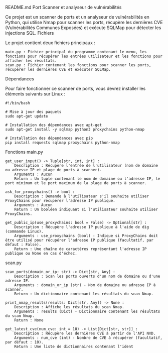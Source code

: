 README.md
Port Scanner et analyseur de vulnérabilités

Ce projet est un scanner de ports et un analyseur de vulnérabilités en Python, qui utilise Nmap pour scanner les ports, récupère les dernières CVE (Vulnérabilités Communes Exposées) et exécute SQLMap pour détecter les injections SQL.
Fichiers

Le projet contient deux fichiers principaux :

    main.py : Fichier principal du programme contenant le menu, les fonctions pour récupérer les entrées utilisateur et les fonctions pour afficher les résultats.
    scan.py : Fichier contenant les fonctions pour scanner les ports, récupérer les dernières CVE et exécuter SQLMap.

Dépendances

Pour faire fonctionner ce scanner de ports, vous devrez installer les éléments suivants sur Linux :

    #!/bin/bash

    # Mise à jour des paquets
    sudo apt-get update

    # Installation des dépendances avec apt-get
    sudo apt-get install -y sqlmap python3 proxychains python-nmap

    # Installation des dépendances avec pip
    pip install requests sqlmap proxychains python-nmap

Fonctions
main.py

    get_user_input() -> Tuple[str, int, int] :
        Description : Récupère l'entrée de l'utilisateur (nom de domaine ou adresse IP et plage de ports à scanner).
        Arguments : Aucun
        Return : Un tuple contenant le nom de domaine ou l'adresse IP, le port minimum et le port maximum de la plage de ports à scanner.

    ask_for_proxychains() -> bool :
        Description : Demande à l'utilisateur s'il souhaite utiliser ProxyChains pour récupérer l'adresse IP publique.
        Arguments : Aucun
        Return : Un booléen indiquant si l'utilisateur souhaite utiliser ProxyChains.

    get_public_ip(use_proxychains: bool = False) -> Optional[str] :
        Description : Récupère l'adresse IP publique à l'aide de dig (commande Linux).
        Arguments : use_proxychains (bool) - Indique si ProxyChains doit être utilisé pour récupérer l'adresse IP publique (facultatif, par défaut : False).
        Return : Une chaîne de caractères représentant l'adresse IP publique ou None en cas d'échec.

scan.py

    scan_ports(domain_or_ip: str) -> Dict[str, Any] :
        Description : Scan les ports ouverts d'un nom de domaine ou d'une adresse IP.
        Arguments : domain_or_ip (str) - Nom de domaine ou adresse IP à scanner.
        Return : Un dictionnaire contenant les résultats du scan Nmap.

    print_nmap_results(results: Dict[str, Any]) -> None :
        Description : Affiche les résultats du scan Nmap.
        Arguments : results (Dict) - Dictionnaire contenant les résultats du scan Nmap.
        Return : None

    get_latest_cve(num_cve: int = 10) -> List[Dict[str, str]] :
        Description : Récupère les dernières CVE à partir de l'API NVD.
        Arguments : num_cve (int) - Nombre de CVE à récupérer (facultatif, par défaut : 10).
        Return : Une liste de dictionnaires contenant l'ident
